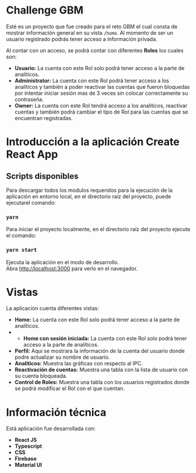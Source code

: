 # Challenge GBM

Esté es un proyecto que fue creado para el reto GBM el cual consta de mostrar información general en su vista `/home`. Al momento de ser un usuario registrado podrás tener acceso a información privada.

Al contar con un acceso, se podrá contar con diferentes **Roles** los cuales son:

* **Usuario:** La cuenta con este Rol solo podrá tener acceso a la parte de analiticos.
* **Administrator:** La cuenta con este Rol podrá tener acceso a los analiticos y también a poder reactivar las cuentas que fueron bloquedas por intentar iniciar sesión mas de 3 veces sin colocar correctamente su contraseña. 
* **Owner:** La cuenta con este Rol tendrá acceso a los analiticos, reactivar cuentas y también podrá cambiar el tipo de Rol para las cuentas que se encuentran registradas.


# Introducción a la aplicación Create React App

## Scripts disponibles

Para descargar todos los modulos requeridos para la ejecución de la aplicación en entorno local, en el directorio raíz del proyecto, puede ejecutarel comando:

### `yarn`

Para iniciar el proyecto localmente, en el directorio raíz del proyecto ejecute el comando:

### `yarn start`

Ejecuta la aplicación en el modo de desarrollo. \
Abra [http://localhost:3000](http://localhost:3000) para verlo en el navegador.


# Vistas

La aplicación cuenta diferentes vistas:

* **Home:** La cuenta con este Rol solo podrá tener acceso a la parte de analíticos.
* * **Home con sesión iniciada:** La cuenta con este Rol solo podrá tener acceso a la parte de analíticos.
* **Perfil:** Aquí se mostrara la información de la cuenta del usuario donde podre actualizar su nombre de usuario.
* **Analiticos:** Muestra las gráficas con respecto al IPC.
* **Reactivación de cuentas:** Muestra una tabla con la lista de usuario con su cuenta bloqueada.
* **Control de Roles:** Muestra una tabla con los usuarios registrados donde se podrá modificar el Rol con el que cuentan.

# Información técnica

Está aplicación fue desarrollada con:

* **React JS**
* **Typescript**
* **CSS**
* **Firebase**
* **Material UI**

